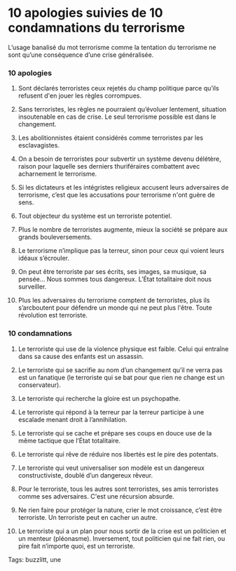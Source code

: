 # 10 apologies suivies de 10 condamnations du terrorisme

L’usage banalisé du mot terrorisme comme la tentation du terrorisme ne sont qu’une conséquence d’une crise généralisée.

### 10 apologies

1. Sont déclarés terroristes ceux rejetés du champ politique parce qu’ils refusent d'en jouer les règles corrompues.

2. Sans terroristes, les règles ne pourraient qu’évoluer lentement, situation insoutenable en cas de crise. Le seul terrorisme possible est dans le changement.

3. Les abolitionnistes étaient considérés comme terroristes par les esclavagistes.

4. On a besoin de terroristes pour subvertir un système devenu délétère, raison pour laquelle ses derniers thuriféraires combattent avec acharnement le terrorisme.

5. Si les dictateurs et les intégristes religieux accusent leurs adversaires de terrorisme, c’est que les accusations pour terrorisme n'ont guère de sens.

6. Tout objecteur du système est un terroriste potentiel.

7. Plus le nombre de terroristes augmente, mieux la société se prépare aux grands bouleversements.

8. Le terrorisme n’implique pas la terreur, sinon pour ceux qui voient leurs idéaux s’écrouler.

9. On peut être terroriste par ses écrits, ses images, sa musique, sa pensée… Nous sommes tous dangereux. L’État totalitaire doit nous surveiller.

10. Plus les adversaires du terrorisme comptent de terroristes, plus ils s’arcboutent pour défendre un monde qui ne peut plus l'être. Toute révolution est terroriste.

### 10 condamnations

1. Le terroriste qui use de la violence physique est faible. Celui qui entraîne dans sa cause des enfants est un assassin.

2. Le terroriste qui se sacrifie au nom d’un changement qu’il ne verra pas est un fanatique (le terroriste qui se bat pour que rien ne change est un conservateur).

3. Le terroriste qui recherche la gloire est un psychopathe.

4. Le terroriste qui répond à la terreur par la terreur participe à une escalade menant droit à l’annihilation.

5. Le terroriste qui se cache et prépare ses coups en douce use de la même tactique que l’État totalitaire.

6. Le terroriste qui rêve de réduire nos libertés est le pire des potentats.

7. Le terroriste qui veut universaliser son modèle est un dangereux constructiviste, doublé d’un dangereux rêveur.

8. Pour le terroriste, tous les autres sont terroristes, ses amis terroristes comme ses adversaires. C'est une récursion absurde.

9. Ne rien faire pour protéger la nature, crier le mot croissance, c’est être terroriste. Un terroriste peut en cacher un autre.

10. Le terroriste qui a un plan pour nous sortir de la crise est un politicien et un menteur (pléonasme). Inversement, tout politicien qui ne fait rien, ou pire fait n’importe quoi, est un terroriste.

Tags: buzzlitt, une